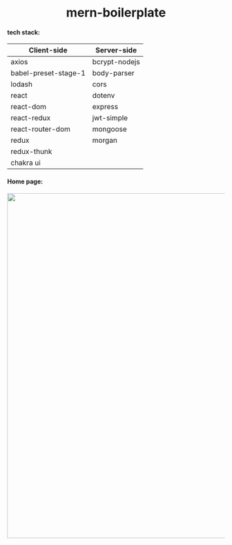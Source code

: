<h1 align="center"> mern-boilerplate </h1>

#### tech stack:  

Client-side | Server-side
--- | ---
axios | bcrypt-nodejs
babel-preset-stage-1|body-parser
lodash | cors
react | dotenv
react-dom | express
react-redux | jwt-simple
react-router-dom | mongoose
redux | morgan
redux-thunk |
chakra ui |

#### Home page:  

<img width = "800" src="https://i.imgur.com/a7YFo86.png"/>  
